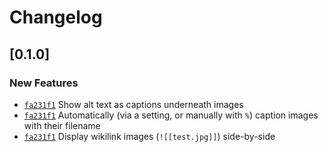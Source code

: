 # Changelog

## \[0.1.0]

### New Features

- [`fa231f1`](https://github.com/GRA0007/obsidian-advanced-images/commit/fa231f1ec95e0ee0cb50053630b1522b9887c20b) Show alt text as captions underneath images
- [`fa231f1`](https://github.com/GRA0007/obsidian-advanced-images/commit/fa231f1ec95e0ee0cb50053630b1522b9887c20b) Automatically (via a setting, or manually with `%`) caption images with their filename
- [`fa231f1`](https://github.com/GRA0007/obsidian-advanced-images/commit/fa231f1ec95e0ee0cb50053630b1522b9887c20b) Display wikilink images (`![[test.jpg]]`) side-by-side
